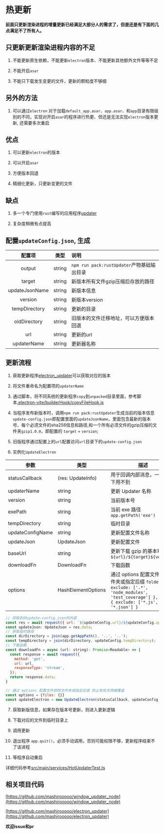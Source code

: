 
# 热更新

**前面只更新渲染进程的增量更新已经满足大部分人的需求了，但是还是有下面的几点满足不了所有人。**

## 只更新更新渲染进程内容的不足

1. 不能更新原生依赖，不能更新`electron`版本、不能更新其他额外文件等等不足

2. 不能开启`asar`

3. 不能只下载发生变更的文件，更新的颗粒度不够细

## 另外的方法

1. 可以通过`electron` 对于加载`default_app.asar`、`app.asar`、和`app`目录有限级别的不同，实现对开启`asar`的程序进行热更、但还是无法实现`electron`版本更新, 还需要多次重启


## 优点

1. 可以更新`electron`的版本

2. 可以开启`asar`

3. 方便版本回退

4. 精细化更新，只更新变更的文件

## 缺点

1. 多一个专门使用`rust`编写的应用程序[updater](https://github.com/mashirooooo/electron_updater)

2. 复杂度稍微有点提高



## 配置`updateConfig.json`, 生成


|  配置项   |    类型    | 说明                                  |
| :---------: | :--------: | :------------------------------------ |
|    output     | string | `npm run pack:rustUpdater`产物基础输出目录                                |
| target | string | 新版本所有文件gzip压缩后存放的路径                          |
|   updateJsonName    | string | 新版本信息                          |
|  version   | string | 新版本version                                |
|   tempDirectory    | string | 更新的目录 |
|   oldDirectory    | string | 旧版本的文件迁移地址，可以方便版本回退 |
|   url    | string | 更新的url |
|   updaterName    | string | 更新器名称 |


## 更新流程

1. 获取更新程序[electron_updater](https://github.com/mashirooooo/electron_updater/releases)可以获取对应的版本

2. 将文件重命名为配置项的`updaterName`

3. 通过脚本，将不同系统的更新程序`copy`到`unpacked`目录里面，参考脚本[.electron-vite/builderHook/copyFileHook.js](https://github.com/umbrella22/electron-vite-template/blob/main/.electron-vite/builderHook/copyFileHook.js)

4. 当程序发布新版本时，调用`npm run pack:rustUpdater`生成当前的版本信息`update-config.json`即配置里面的`updateJsonName`，里面包含最新的版本号、每个必须文件的sha256信息和路径,和一个所有必须文件的gzip压缩的文件夹`gzip1.0.0`，即配置的 `target` + `version`; 

5. 旧版程序通过配置上的`url`配置访问`url`目录下的`update-config.json`

6. 实例化`UpdateElectron`

| 参数              | 类型              | 描述                                                                                     |
|------------------|------------------|-----------------------------------------------------------------------------------------|
| statusCallback   | (res: UpdateInfo) | 用于回调内部消息，一般情况下用不到                                                       |
| updaterName      | string           | 更新 Updater 名称                                                                      |
| version          | string           | 当前版本号                                                                               |
| exePath          | string           | 当前 exe 路径 `app.getPath('exe')`                                                       |
| tempDirectory    | string           | 临时目录                                                                                |
| updateConfigName | string           | 更新配置文件名称                                                                         |
| updateJson       | UpdateJson       | 更新配置文件                                                                             |
| baseUrl          | string           | 更新下载 gzip 的基本地址 `${url}/${target}${version}`                            |
| downloadFn       | DownloadFn       | 下载函数                                                                                 |
| options          | HashElementOptions | 通过 options 配置文件排除文件夹或指定后缀 `folders: { exclude: ['.*', 'node_modules', 'test_coverage'] }, files: { exclude: ['*.js', '*.json'] }` |

```js
// 获取到的update-config.json的内容
const res = await request({ url: `${updateConfig.url}/${updateConfig.updateJsonName}.json`, })
const updateJson: UpdateJson = res.data;
// 获取临时路径
const dirDirectory = join(app.getAppPath(), '..', '..');
const tempDirectory = join(dirDirectory, updateConfig.tempDirectory);
// 下载函数
const downloadFn = async (url: string): Promise<Readable> => {
  const response = await request({
    method: 'get',
    url: url,
    responseType: 'stream',
  });
  return response.data;
}

// 通过 options 配置文件排除文件夹或指定后缀 防止有些东西被覆盖
const options = {files: {}}
const updateElectron = new UpdateElectron(statusCallback, updateConfig.updaterName, updateConfig.version, app.getPath('exe'), tempDirectory, updateConfig.updateJsonName, updateJson, `${updateConfig.url}/${updateConfig.target + updateJson.version}`, downloadFn, options)

```

7. 获取新版信息，如果存在版本号更新，则进入更新逻辑

8. 下载对应的文件到临时目录上

9. 调用更新

10. 退出程序 `app.quit()`，必须手动调用，否则可能权限不够，更新程序结束不了该进程

11. 等程序自动重启

详细代码参考[src/main/services/HotUpdaterTest.ts](https://github.com/umbrella22/electron-vite-template/blob/main/src/main/services/HotUpdaterTest.ts)


## 相关项目代码

[https://github.com/mashirooooo/window_updater_node](https://github.com/mashirooooo/window_updater_node) 

[https://github.com/mashirooooo/electron_updater](https://github.com/mashirooooo/electron_updater)

**欢迎issue和pr**